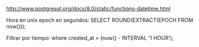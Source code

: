 http://www.postgresql.org/docs/8.0/static/functions-datetime.html

Hora en unix epoch en segundos:
SELECT ROUND(EXTRACT(EPOCH FROM now()));

Filtrar por tiempo:
where created_at > (now() - INTERVAL '1 HOUR');
